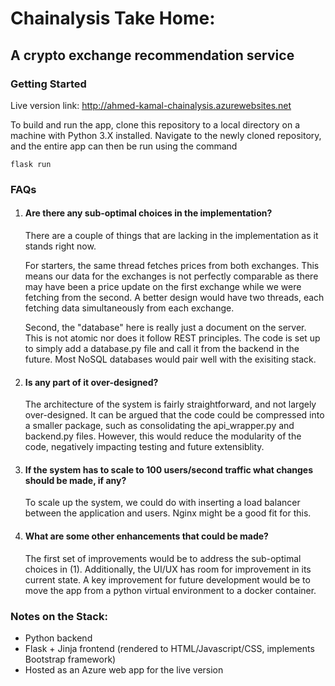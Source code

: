 # Chainalysis Take Home:
## A crypto exchange recommendation service

### Getting Started

Live version link: http://ahmed-kamal-chainalysis.azurewebsites.net

To build and run the app, clone this repository to a local directory on a machine with Python 3.X installed. Navigate to the newly cloned repository, and the entire app can then be run using the command

```
flask run
```

### FAQs

1. #### Are there any sub-optimal choices in the implementation?
    
    There are a couple of things that are lacking in the implementation as it stands right now.

    For starters, the same thread fetches prices from both exchanges. This means our data for the exchanges is not perfectly comparable as there may have been a price update on the first exchange while we were fetching from the second. A better design would have two threads, each fetching data simultaneously from each exchange.

    Second, the "database" here is really just a document on the server. This is not atomic nor does it follow REST principles. The code is set up to simply add a database.py file and call it from the backend in the future. Most NoSQL databases would pair well with the exisiting stack.

2. #### Is any part of it over-designed?
    
    The architecture of the system is fairly straightforward, and not largely over-designed. It can be argued that the code could be compressed into a smaller package, such as consolidating the api_wrapper.py and backend.py files. However, this would reduce the modularity of the code, negatively impacting testing and future extensiblity.

3. #### If the system has to scale to 100 users/second traffic what changes should be made, if any?
    
    To scale up the system, we could do with inserting a load balancer between the application and users. Nginx might be a good fit for this.
    

4. #### What are some other enhancements that could be made?

    The first set of improvements would be to address the sub-optimal choices in (1). Additionally, the UI/UX has room for improvement in its current state.
    A key improvement for future development would be to move the app from a python virtual environment to a docker container.

### Notes on the Stack:

- Python backend
- Flask + Jinja frontend (rendered to HTML/Javascript/CSS, implements Bootstrap framework)
- Hosted as an Azure web app for the live version
